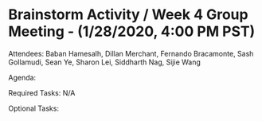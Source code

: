 # Brainstorm Activity / Week 4 Group Meeting - (1/28/2020, 4:00 PM PST)

Attendees: Baban Hamesalh, Dillan Merchant, Fernando Bracamonte, Sash Gollamudi, Sean Ye, Sharon Lei, Siddharth Nag, Sijie Wang

Agenda:



Required Tasks:
N/A

Optional Tasks:
